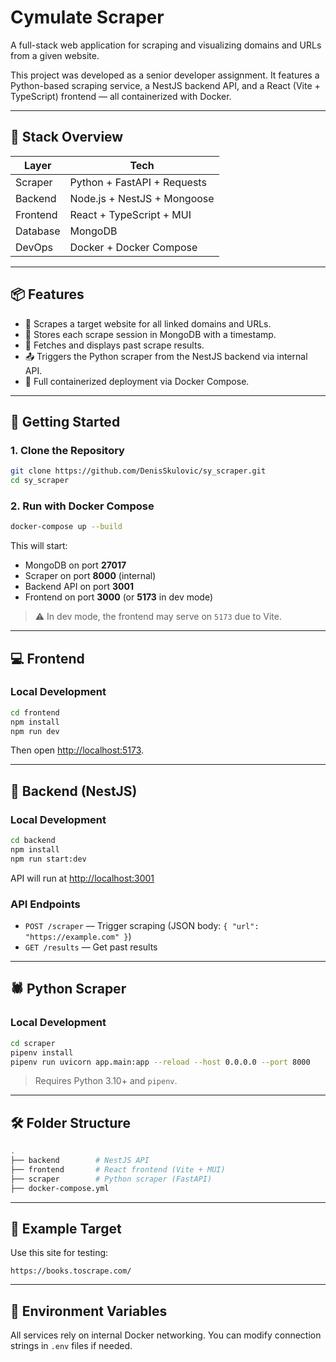 # Cymulate Scraper

A full-stack web application for scraping and visualizing domains and URLs from a given website.

This project was developed as a senior developer assignment. It features a Python-based scraping service, a NestJS backend API, and a React (Vite + TypeScript) frontend — all containerized with Docker.

---

## 🧠 Stack Overview

| Layer     | Tech                         |
|-----------|------------------------------|
| Scraper   | Python + FastAPI + Requests  |
| Backend   | Node.js + NestJS + Mongoose |
| Frontend  | React + TypeScript + MUI    |
| Database  | MongoDB                     |
| DevOps    | Docker + Docker Compose     |

---

## 📦 Features

- 🔎 Scrapes a target website for all linked domains and URLs.
- 📅 Stores each scrape session in MongoDB with a timestamp.
- 🔗 Fetches and displays past scrape results.
- 📤 Triggers the Python scraper from the NestJS backend via internal API.
- 🐳 Full containerized deployment via Docker Compose.

---

## 🚀 Getting Started

### 1. Clone the Repository

```bash
git clone https://github.com/DenisSkulovic/sy_scraper.git
cd sy_scraper
```

### 2. Run with Docker Compose

```bash
docker-compose up --build
```

This will start:

- MongoDB on port **27017**
- Scraper on port **8000** (internal)
- Backend API on port **3001**
- Frontend on port **3000** (or **5173** in dev mode)

> ⚠️ In dev mode, the frontend may serve on `5173` due to Vite.

---

## 💻 Frontend

### Local Development

```bash
cd frontend
npm install
npm run dev
```

Then open [http://localhost:5173](http://localhost:5173).

---

## 📡 Backend (NestJS)

### Local Development

```bash
cd backend
npm install
npm run start:dev
```

API will run at [http://localhost:3001](http://localhost:3001)

### API Endpoints

- `POST /scraper` — Trigger scraping (JSON body: `{ "url": "https://example.com" }`)
- `GET /results` — Get past results

---

## 🕷️ Python Scraper

### Local Development

```bash
cd scraper
pipenv install
pipenv run uvicorn app.main:app --reload --host 0.0.0.0 --port 8000
```

> Requires Python 3.10+ and `pipenv`.

---

## 🛠️ Folder Structure

```bash
.
├── backend        # NestJS API
├── frontend       # React frontend (Vite + MUI)
├── scraper        # Python scraper (FastAPI)
├── docker-compose.yml
```

---

## 🧪 Example Target

Use this site for testing:

```
https://books.toscrape.com/
```

---

## 📝 Environment Variables

All services rely on internal Docker networking. You can modify connection strings in `.env` files if needed.